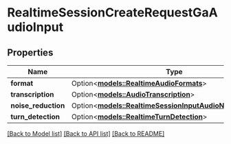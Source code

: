 # RealtimeSessionCreateRequestGaAudioInput

## Properties

Name | Type | Description | Notes
------------ | ------------- | ------------- | -------------
**format** | Option<[**models::RealtimeAudioFormats**](RealtimeAudioFormats.md)> |  | [optional]
**transcription** | Option<[**models::AudioTranscription**](AudioTranscription.md)> |  | [optional]
**noise_reduction** | Option<[**models::RealtimeSessionInputAudioNoiseReduction**](RealtimeSession_input_audio_noise_reduction.md)> |  | [optional]
**turn_detection** | Option<[**models::RealtimeTurnDetection**](RealtimeTurnDetection.md)> |  | [optional]

[[Back to Model list]](../README.md#documentation-for-models) [[Back to API list]](../README.md#documentation-for-api-endpoints) [[Back to README]](../README.md)


